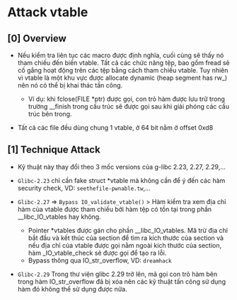 # Attack vtable

## [0] Overview

- Nếu kiểm tra liên tục các macro được định nghĩa, cuối cùng sẽ thấy nó tham chiếu đến biến vtable. Tất cả các chức năng tệp, bao gồm fread sẽ cố gắng hoạt động trên các tệp bằng cách tham chiếu vtable. Tuy nhiên vì vtable là một khu vực được allocate dynamic (heap segment has rw_) nên nó có thể bị khai thác tấn công.
    * Ví dụ: khi fclose(FILE *ptr) được gọi, con trỏ hàm được lưu trữ trong trường __finish trong cấu trúc sẽ được gọi sau khi giải phóng các cấu trúc bên trong.

- Tất cả các file đều dùng chung 1 vtable, ở 64 bit nằm ở offset 0xd8


## [1] Technique Attack

- Kỹ thuật này thay đổi theo 3 mốc versions của g-libc 2.23, 2.27, 2.29,...

- `Glibc-2.23` chỉ cần fake struct *vtable mà không cần để ý đến các hàm security check, VD: `seethefile-pwnable.tw`,...

- `Glibc-2.27` => `Bypass IO_validate_vtable()` > Hàm kiểm tra xem địa chỉ hàm của vtable được tham chiếu bởi hàm tệp có tồn tại trong phần __libc_IO_vtables hay không.
    * Pointer *vtables được gán cho phần __libc_IO_vtables. Mã trừ địa chỉ bắt đầu và kết thúc của section để tìm ra kích thước của section và nếu địa chỉ của vtable được gọi nằm ngoài kích thước của section, hàm _IO_vtable_check sẽ được gọi để tạo ra lỗi.
    * Bypass thông qua IO_str_overflow, VD: `dreamhack`

- `Glibc-2.29` Trong thư viện glibc 2.29 trở lên, mã gọi con trỏ hàm bên trong hàm IO_str_overflow đã bị xóa nên các kỹ thuật tấn công sử dụng hàm đó không thể sử dụng được nữa.
 